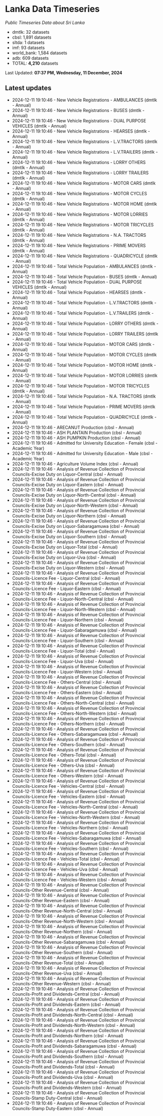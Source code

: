 # Lanka Data Timeseries
*Public Timeseries Data about Sri Lanka*

* dmtlk: 32 datasets
* cbsl: 1,891 datasets
* sltda: 1 datasets
* imf: 93 datasets
* world_bank: 1,584 datasets
* adb: 609 datasets
* TOTAL: **4,210** datasets

Last Updated: **07:37 PM, Wednesday, 11 December, 2024**

## Latest updates

* 2024-12-11 19:10:46 - New Vehicle Registrations - AMBULANCES (dmtlk - Annual)
* 2024-12-11 19:10:46 - New Vehicle Registrations - BUSES (dmtlk - Annual)
* 2024-12-11 19:10:46 - New Vehicle Registrations - DUAL PURPOSE VEHICLES (dmtlk - Annual)
* 2024-12-11 19:10:46 - New Vehicle Registrations - HEARSES (dmtlk - Annual)
* 2024-12-11 19:10:46 - New Vehicle Registrations - L.V.TRACTORS (dmtlk - Annual)
* 2024-12-11 19:10:46 - New Vehicle Registrations - L.V.TRAILERS (dmtlk - Annual)
* 2024-12-11 19:10:46 - New Vehicle Registrations - LORRY OTHERS (dmtlk - Annual)
* 2024-12-11 19:10:46 - New Vehicle Registrations - LORRY TRAILERS (dmtlk - Annual)
* 2024-12-11 19:10:46 - New Vehicle Registrations - MOTOR CARS (dmtlk - Annual)
* 2024-12-11 19:10:46 - New Vehicle Registrations - MOTOR CYCLES (dmtlk - Annual)
* 2024-12-11 19:10:46 - New Vehicle Registrations - MOTOR HOME (dmtlk - Annual)
* 2024-12-11 19:10:46 - New Vehicle Registrations - MOTOR LORRIES (dmtlk - Annual)
* 2024-12-11 19:10:46 - New Vehicle Registrations - MOTOR TRICYCLES (dmtlk - Annual)
* 2024-12-11 19:10:46 - New Vehicle Registrations - N.A. TRACTORS (dmtlk - Annual)
* 2024-12-11 19:10:46 - New Vehicle Registrations - PRIME MOVERS (dmtlk - Annual)
* 2024-12-11 19:10:46 - New Vehicle Registrations - QUADRICYCLE (dmtlk - Annual)
* 2024-12-11 19:10:46 - Total Vehicle Population - AMBULANCES (dmtlk - Annual)
* 2024-12-11 19:10:46 - Total Vehicle Population - BUSES (dmtlk - Annual)
* 2024-12-11 19:10:46 - Total Vehicle Population - DUAL PURPOSE VEHICLES (dmtlk - Annual)
* 2024-12-11 19:10:46 - Total Vehicle Population - HEARSES (dmtlk - Annual)
* 2024-12-11 19:10:46 - Total Vehicle Population - L.V.TRACTORS (dmtlk - Annual)
* 2024-12-11 19:10:46 - Total Vehicle Population - L.V.TRAILERS (dmtlk - Annual)
* 2024-12-11 19:10:46 - Total Vehicle Population - LORRY OTHERS (dmtlk - Annual)
* 2024-12-11 19:10:46 - Total Vehicle Population - LORRY TRAILERS (dmtlk - Annual)
* 2024-12-11 19:10:46 - Total Vehicle Population - MOTOR CARS (dmtlk - Annual)
* 2024-12-11 19:10:46 - Total Vehicle Population - MOTOR CYCLES (dmtlk - Annual)
* 2024-12-11 19:10:46 - Total Vehicle Population - MOTOR HOME (dmtlk - Annual)
* 2024-12-11 19:10:46 - Total Vehicle Population - MOTOR LORRIES (dmtlk - Annual)
* 2024-12-11 19:10:46 - Total Vehicle Population - MOTOR TRICYCLES (dmtlk - Annual)
* 2024-12-11 19:10:46 - Total Vehicle Population - N.A. TRACTORS (dmtlk - Annual)
* 2024-12-11 19:10:46 - Total Vehicle Population - PRIME MOVERS (dmtlk - Annual)
* 2024-12-11 19:10:46 - Total Vehicle Population - QUADRICYCLE (dmtlk - Annual)
* 2024-12-11 19:10:46 - ARECANUT Production (cbsl - Annual)
* 2024-12-11 19:10:46 - ASH PLANTAIN Production (cbsl - Annual)
* 2024-12-11 19:10:46 - ASH PUMPKIN Production (cbsl - Annual)
* 2024-12-11 19:10:46 - Admitted for University Education - Female (cbsl - Academic Year)
* 2024-12-11 19:10:46 - Admitted for University Education - Male (cbsl - Academic Year)
* 2024-12-11 19:10:46 - Agriculture Volume Index (cbsl - Annual)
* 2024-12-11 19:10:46 - Analysis of Revenue Collection of Provincial Councils-Excise Duty on Liquor-Central (cbsl - Annual)
* 2024-12-11 19:10:46 - Analysis of Revenue Collection of Provincial Councils-Excise Duty on Liquor-Eastern (cbsl - Annual)
* 2024-12-11 19:10:46 - Analysis of Revenue Collection of Provincial Councils-Excise Duty on Liquor-North-Central (cbsl - Annual)
* 2024-12-11 19:10:46 - Analysis of Revenue Collection of Provincial Councils-Excise Duty on Liquor-North-Western (cbsl - Annual)
* 2024-12-11 19:10:46 - Analysis of Revenue Collection of Provincial Councils-Excise Duty on Liquor-Northern (cbsl - Annual)
* 2024-12-11 19:10:46 - Analysis of Revenue Collection of Provincial Councils-Excise Duty on Liquor-Sabaragamuwa (cbsl - Annual)
* 2024-12-11 19:10:46 - Analysis of Revenue Collection of Provincial Councils-Excise Duty on Liquor-Southern (cbsl - Annual)
* 2024-12-11 19:10:46 - Analysis of Revenue Collection of Provincial Councils-Excise Duty on Liquor-Total (cbsl - Annual)
* 2024-12-11 19:10:46 - Analysis of Revenue Collection of Provincial Councils-Excise Duty on Liquor-Uva (cbsl - Annual)
* 2024-12-11 19:10:46 - Analysis of Revenue Collection of Provincial Councils-Excise Duty on Liquor-Western (cbsl - Annual)
* 2024-12-11 19:10:46 - Analysis of Revenue Collection of Provincial Councils-Licence Fee - Liquor-Central (cbsl - Annual)
* 2024-12-11 19:10:46 - Analysis of Revenue Collection of Provincial Councils-Licence Fee - Liquor-Eastern (cbsl - Annual)
* 2024-12-11 19:10:46 - Analysis of Revenue Collection of Provincial Councils-Licence Fee - Liquor-North-Central (cbsl - Annual)
* 2024-12-11 19:10:46 - Analysis of Revenue Collection of Provincial Councils-Licence Fee - Liquor-North-Western (cbsl - Annual)
* 2024-12-11 19:10:46 - Analysis of Revenue Collection of Provincial Councils-Licence Fee - Liquor-Northern (cbsl - Annual)
* 2024-12-11 19:10:46 - Analysis of Revenue Collection of Provincial Councils-Licence Fee - Liquor-Sabaragamuwa (cbsl - Annual)
* 2024-12-11 19:10:46 - Analysis of Revenue Collection of Provincial Councils-Licence Fee - Liquor-Southern (cbsl - Annual)
* 2024-12-11 19:10:46 - Analysis of Revenue Collection of Provincial Councils-Licence Fee - Liquor-Total (cbsl - Annual)
* 2024-12-11 19:10:46 - Analysis of Revenue Collection of Provincial Councils-Licence Fee - Liquor-Uva (cbsl - Annual)
* 2024-12-11 19:10:46 - Analysis of Revenue Collection of Provincial Councils-Licence Fee - Liquor-Western (cbsl - Annual)
* 2024-12-11 19:10:46 - Analysis of Revenue Collection of Provincial Councils-Licence Fee - Others-Central (cbsl - Annual)
* 2024-12-11 19:10:46 - Analysis of Revenue Collection of Provincial Councils-Licence Fee - Others-Eastern (cbsl - Annual)
* 2024-12-11 19:10:46 - Analysis of Revenue Collection of Provincial Councils-Licence Fee - Others-North-Central (cbsl - Annual)
* 2024-12-11 19:10:46 - Analysis of Revenue Collection of Provincial Councils-Licence Fee - Others-North-Western (cbsl - Annual)
* 2024-12-11 19:10:46 - Analysis of Revenue Collection of Provincial Councils-Licence Fee - Others-Northern (cbsl - Annual)
* 2024-12-11 19:10:46 - Analysis of Revenue Collection of Provincial Councils-Licence Fee - Others-Sabaragamuwa (cbsl - Annual)
* 2024-12-11 19:10:46 - Analysis of Revenue Collection of Provincial Councils-Licence Fee - Others-Southern (cbsl - Annual)
* 2024-12-11 19:10:46 - Analysis of Revenue Collection of Provincial Councils-Licence Fee - Others-Total (cbsl - Annual)
* 2024-12-11 19:10:46 - Analysis of Revenue Collection of Provincial Councils-Licence Fee - Others-Uva (cbsl - Annual)
* 2024-12-11 19:10:46 - Analysis of Revenue Collection of Provincial Councils-Licence Fee - Others-Western (cbsl - Annual)
* 2024-12-11 19:10:46 - Analysis of Revenue Collection of Provincial Councils-Licence Fee - Vehicles-Central (cbsl - Annual)
* 2024-12-11 19:10:46 - Analysis of Revenue Collection of Provincial Councils-Licence Fee - Vehicles-Eastern (cbsl - Annual)
* 2024-12-11 19:10:46 - Analysis of Revenue Collection of Provincial Councils-Licence Fee - Vehicles-North-Central (cbsl - Annual)
* 2024-12-11 19:10:46 - Analysis of Revenue Collection of Provincial Councils-Licence Fee - Vehicles-North-Western (cbsl - Annual)
* 2024-12-11 19:10:46 - Analysis of Revenue Collection of Provincial Councils-Licence Fee - Vehicles-Northern (cbsl - Annual)
* 2024-12-11 19:10:46 - Analysis of Revenue Collection of Provincial Councils-Licence Fee - Vehicles-Sabaragamuwa (cbsl - Annual)
* 2024-12-11 19:10:46 - Analysis of Revenue Collection of Provincial Councils-Licence Fee - Vehicles-Southern (cbsl - Annual)
* 2024-12-11 19:10:46 - Analysis of Revenue Collection of Provincial Councils-Licence Fee - Vehicles-Total (cbsl - Annual)
* 2024-12-11 19:10:46 - Analysis of Revenue Collection of Provincial Councils-Licence Fee - Vehicles-Uva (cbsl - Annual)
* 2024-12-11 19:10:46 - Analysis of Revenue Collection of Provincial Councils-Licence Fee - Vehicles-Western (cbsl - Annual)
* 2024-12-11 19:10:46 - Analysis of Revenue Collection of Provincial Councils-Other Revenue-Central (cbsl - Annual)
* 2024-12-11 19:10:46 - Analysis of Revenue Collection of Provincial Councils-Other Revenue-Eastern (cbsl - Annual)
* 2024-12-11 19:10:46 - Analysis of Revenue Collection of Provincial Councils-Other Revenue-North-Central (cbsl - Annual)
* 2024-12-11 19:10:46 - Analysis of Revenue Collection of Provincial Councils-Other Revenue-North-Western (cbsl - Annual)
* 2024-12-11 19:10:46 - Analysis of Revenue Collection of Provincial Councils-Other Revenue-Northern (cbsl - Annual)
* 2024-12-11 19:10:46 - Analysis of Revenue Collection of Provincial Councils-Other Revenue-Sabaragamuwa (cbsl - Annual)
* 2024-12-11 19:10:46 - Analysis of Revenue Collection of Provincial Councils-Other Revenue-Southern (cbsl - Annual)
* 2024-12-11 19:10:46 - Analysis of Revenue Collection of Provincial Councils-Other Revenue-Total (cbsl - Annual)
* 2024-12-11 19:10:46 - Analysis of Revenue Collection of Provincial Councils-Other Revenue-Uva (cbsl - Annual)
* 2024-12-11 19:10:46 - Analysis of Revenue Collection of Provincial Councils-Other Revenue-Western (cbsl - Annual)
* 2024-12-11 19:10:46 - Analysis of Revenue Collection of Provincial Councils-Profit and Dividends-Central (cbsl - Annual)
* 2024-12-11 19:10:46 - Analysis of Revenue Collection of Provincial Councils-Profit and Dividends-Eastern (cbsl - Annual)
* 2024-12-11 19:10:46 - Analysis of Revenue Collection of Provincial Councils-Profit and Dividends-North-Central (cbsl - Annual)
* 2024-12-11 19:10:46 - Analysis of Revenue Collection of Provincial Councils-Profit and Dividends-North-Western (cbsl - Annual)
* 2024-12-11 19:10:46 - Analysis of Revenue Collection of Provincial Councils-Profit and Dividends-Northern (cbsl - Annual)
* 2024-12-11 19:10:46 - Analysis of Revenue Collection of Provincial Councils-Profit and Dividends-Sabaragamuwa (cbsl - Annual)
* 2024-12-11 19:10:46 - Analysis of Revenue Collection of Provincial Councils-Profit and Dividends-Southern (cbsl - Annual)
* 2024-12-11 19:10:46 - Analysis of Revenue Collection of Provincial Councils-Profit and Dividends-Total (cbsl - Annual)
* 2024-12-11 19:10:46 - Analysis of Revenue Collection of Provincial Councils-Profit and Dividends-Uva (cbsl - Annual)
* 2024-12-11 19:10:46 - Analysis of Revenue Collection of Provincial Councils-Profit and Dividends-Western (cbsl - Annual)
* 2024-12-11 19:10:46 - Analysis of Revenue Collection of Provincial Councils-Stamp Duty-Central (cbsl - Annual)
* 2024-12-11 19:10:46 - Analysis of Revenue Collection of Provincial Councils-Stamp Duty-Eastern (cbsl - Annual)